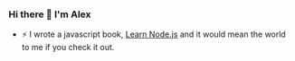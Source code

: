 ### Hi there 👋 I'm Alex

- ⚡ I wrote a javascript book, [Learn Node.js](https://learnnodejs.dev) and it would mean the world to me if you check it out.

<!-- idea for this file from https://github.com/philipkiely/philipkiely -->

<!--
**getaclue/getaclue** is a ✨ _special_ ✨ repository because its `README.md` (this file) appears on your GitHub profile.

Here are some ideas to get you started:

- 🔭 I’m currently working on ...
- 🌱 I’m currently learning ...
- 👯 I’m looking to collaborate on ...
- 🤔 I’m looking for help with ...
- 💬 Ask me about ...
- 📫 How to reach me: ...
- 😄 Pronouns: ...
- ⚡ Fun fact: ...
-->
